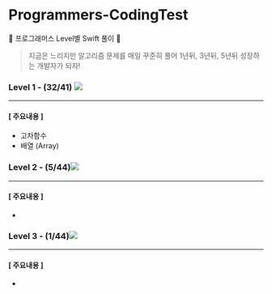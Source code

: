 # Programmers-CodingTest
🐢 프로그래머스 Level별 Swift 풀이 🚀

>지금은 느리지만 알고리즘 문제를 매일 꾸준히 풀어 1년뒤, 3년뒤, 5년뒤 성장하는 개발자가 되자!



### Level 1 - (32/41) ![](https://us-central1-progress-markdown.cloudfunctions.net/progress/56)

---

#### [ 주요내용 ]

- 고차함수 
- 배열 (Array)



### Level 2 - (5/44)![](https://us-central1-progress-markdown.cloudfunctions.net/progress/5)

---

#### [ 주요내용 ]

- 



### Level 3 - (1/44)![](https://us-central1-progress-markdown.cloudfunctions.net/progress/0)

---

#### [ 주요내용 ]

- 




